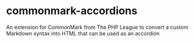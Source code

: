 # commonmark-accordions
An extension for CommonMark from The PHP League to convert a custom Markdown syntax into HTML that can be used as an accordion
